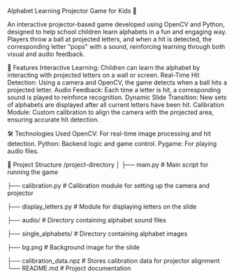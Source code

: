 Alphabet Learning Projector Game for Kids 🎯

An interactive projector-based game developed using OpenCV and Python, designed to help school children learn alphabets in a fun and engaging way. Players throw a ball at projected letters, and when a hit is detected, the corresponding letter "pops" with a sound, reinforcing learning through both visual and audio feedback.

🚀 Features
Interactive Learning: Children can learn the alphabet by interacting with projected letters on a wall or screen.
Real-Time Hit Detection: Using a camera and OpenCV, the game detects when a ball hits a projected letter.
Audio Feedback: Each time a letter is hit, a corresponding sound is played to reinforce recognition.
Dynamic Slide Transition: New sets of alphabets are displayed after all current letters have been hit.
Calibration Module: Custom calibration to align the camera with the projected area, ensuring accurate hit detection.

🛠️ Technologies Used
OpenCV: For real-time image processing and hit detection.
Python: Backend logic and game control.
Pygame: For playing audio files.

📂 Project Structure
/project-directory
│
├── main.py                # Main script for running the game

├── calibration.py         # Calibration module for setting up the camera and projector

├── display_letters.py     # Module for displaying letters on the slide

├── audio/                 # Directory containing alphabet sound files

├── single_alphabets/      # Directory containing alphabet images

├── bg.png                 # Background image for the slide

├── calibration_data.npz   # Stores calibration data for projector alignment
└── README.md              # Project documentation
